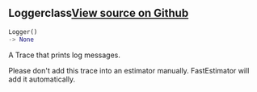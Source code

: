 ## Logger<span class="tag">class</span><a class="sourcelink" href=https://github.com/fastestimator/fastestimator/blob/r1.1/fastestimator/trace/trace.py/#L214-L263>View source on Github</a>
```python
Logger()
-> None
```
A Trace that prints log messages.

Please don't add this trace into an estimator manually. FastEstimator will add it automatically.

